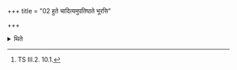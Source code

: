 +++
title = "02 हुते चादित्यमुपतिष्ठते भूरसि"

+++

<details><summary>थिते</summary>

2. And after the libation is offered (the sacrificer) praises the sun with bhūrasi śreṣtho raśmīnām...[^1]  

[^1]: TS III.2. 10.1.  
</details>
